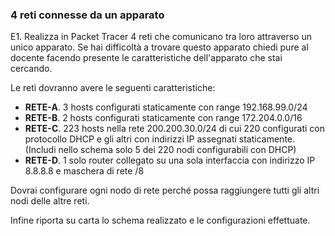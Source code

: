 ### 4 reti connesse da un apparato

E1. Realizza in Packet Tracer 4 reti che comunicano tra loro attraverso un unico apparato. Se hai difficoltà a trovare questo apparato chiedi pure al docente facendo presente le caratteristiche dell'apparato che stai cercando.

Le reti dovranno avere le seguenti caratteristiche:

  - **RETE-A**. 3 hosts configurati staticamente con range 192.168.99.0/24
  - **RETE-B**. 2 hosts configurati staticamente con range 172.204.0.0/16
  - **RETE-C**. 223 hosts nella rete 200.200.30.0/24 di cui 220 configurati con protocollo DHCP e gli altri con indirizzi IP assegnati staticamente. (Includi nello schema solo 5 dei 220 nodi configurabili con DHCP)
  - **RETE-D**. 1 solo router collegato su una sola interfaccia con indirizzo IP 8.8.8.8 e maschera di rete /8

Dovrai configurare ogni nodo di rete perché possa raggiungere tutti gli altri nodi delle altre reti.

Infine riporta su carta lo schema realizzato e le configurazioni effettuate.

